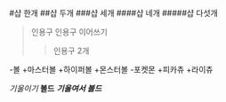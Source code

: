 #샵 한개
##샵 두개
###샵 세개
####샵 네개
#####샵 다섯개
>인용구
>인용구 이어쓰기
>>인용구 2개

-볼
    +마스터볼
    +하이퍼볼
    +몬스터볼
-포켓몬
    +피카츄
    +라이츄
    
*기울이기*
**볼드**
***기울여서 볼드***
